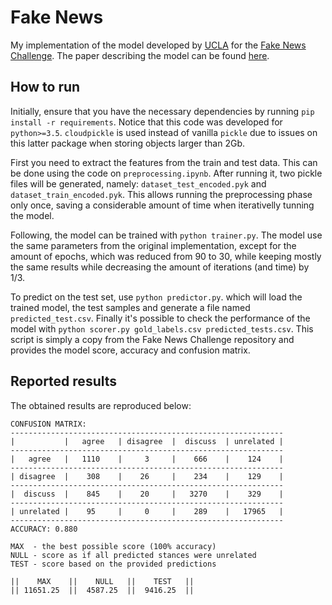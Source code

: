 # Fake News 

My implementation of the model developed by [UCLA](https://github.com/uclmr/fakenewschallenge/)
for the [Fake News Challenge](http://www.fakenewschallenge.org). The paper describing the model
can be found [here](https://arxiv.org/pdf/1707.03264.pdf).

## How to run

Initially, ensure that you have the necessary dependencies by running `pip install -r requirements`.
Notice that this code was developed for `python>=3.5`. `cloudpickle` is used instead of vanilla
`pickle` due to issues on this latter package when storing objects larger than 2Gb.

First you need to extract the features from the train and test data. This can be done using the code
on `preprocessing.ipynb`. After running it, two pickle files will be generated, namely:
`dataset_test_encoded.pyk` and `dataset_train_encoded.pyk`. This allows running the preprocessing
phase only once, saving a considerable amount of time when iterativelly tunning the model.

Following, the model can be trained with `python trainer.py`. The model use the same parameters from the
original implementation, except for the amount of epochs, which was reduced from 90 to 30, while keeping
mostly the same results while decreasing the amount of iterations (and time) by 1/3.

To predict on the test set, use `python predictor.py`. which will load the trained model, the
test samples and generate a file named `predicted_test.csv`. Finally it's possible to check
the performance of the model with `python scorer.py gold_labels.csv predicted_tests.csv`. This script
is simply a copy from the Fake News Challenge repository and provides the model score, accuracy and
confusion matrix.

## Reported results

The obtained results are reproduced below:

```
CONFUSION MATRIX:
-------------------------------------------------------------
|           |   agree   | disagree  |  discuss  | unrelated |
-------------------------------------------------------------
|   agree   |   1110    |     3     |    666    |    124    |
-------------------------------------------------------------
| disagree  |    308    |    26     |    234    |    129    |
-------------------------------------------------------------
|  discuss  |    845    |    20     |   3270    |    329    |
-------------------------------------------------------------
| unrelated |    95     |     0     |    289    |   17965   |
-------------------------------------------------------------
ACCURACY: 0.880

MAX  - the best possible score (100% accuracy)
NULL - score as if all predicted stances were unrelated
TEST - score based on the provided predictions

||    MAX    ||    NULL   ||    TEST   ||
|| 11651.25  ||  4587.25  ||  9416.25  ||
```
